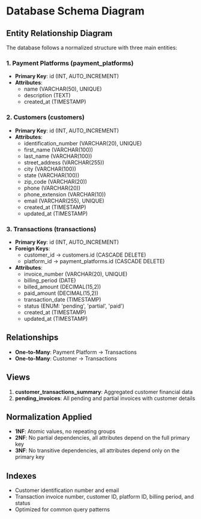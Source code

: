# Database Schema Diagram

## Entity Relationship Diagram

The database follows a normalized structure with three main entities:

### 1. Payment Platforms (payment_platforms)
- **Primary Key**: id (INT, AUTO_INCREMENT)
- **Attributes**: 
  - name (VARCHAR(50), UNIQUE)
  - description (TEXT)
  - created_at (TIMESTAMP)

### 2. Customers (customers)
- **Primary Key**: id (INT, AUTO_INCREMENT)
- **Attributes**:
  - identification_number (VARCHAR(20), UNIQUE)
  - first_name (VARCHAR(100))
  - last_name (VARCHAR(100))
  - street_address (VARCHAR(255))
  - city (VARCHAR(100))
  - state (VARCHAR(100))
  - zip_code (VARCHAR(20))
  - phone (VARCHAR(20))
  - phone_extension (VARCHAR(10))
  - email (VARCHAR(255), UNIQUE)
  - created_at (TIMESTAMP)
  - updated_at (TIMESTAMP)

### 3. Transactions (transactions)
- **Primary Key**: id (INT, AUTO_INCREMENT)
- **Foreign Keys**:
  - customer_id → customers.id (CASCADE DELETE)
  - platform_id → payment_platforms.id (CASCADE DELETE)
- **Attributes**:
  - invoice_number (VARCHAR(20), UNIQUE)
  - billing_period (DATE)
  - billed_amount (DECIMAL(15,2))
  - paid_amount (DECIMAL(15,2))
  - transaction_date (TIMESTAMP)
  - status (ENUM: 'pending', 'partial', 'paid')
  - created_at (TIMESTAMP)
  - updated_at (TIMESTAMP)

## Relationships
- **One-to-Many**: Payment Platform → Transactions
- **One-to-Many**: Customer → Transactions

## Views
1. **customer_transactions_summary**: Aggregated customer financial data
2. **pending_invoices**: All pending and partial invoices with customer details

## Normalization Applied
- **1NF**: Atomic values, no repeating groups
- **2NF**: No partial dependencies, all attributes depend on the full primary key
- **3NF**: No transitive dependencies, all attributes depend only on the primary key

## Indexes
- Customer identification number and email
- Transaction invoice number, customer ID, platform ID, billing period, and status
- Optimized for common query patterns
